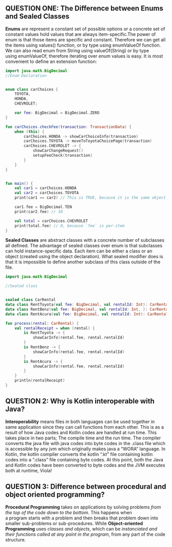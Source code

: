 ## QUESTION ONE: The Difference between Enums and Sealed Classes
**Enums** are represent a constant set of possible options or a concrete set of constant values hold values that are always item-specific.The power of enum is that those items are specific and constant. Therefore we can get all the items using values() function, or by type using enumValueOf function. We can also read enum from String using valueOf(String) or by type using enumValueOf, therefore iterating over enum values is easy. It is most convenient to define an extension function:

```kotlin
import java.math.BigDecimal
//Enum Declaration


enum class carChoices {
    TOYOTA,
    HONDA,
    CHEVROLET;

    var fee: BigDecimal = BigDecimal.ZERO
}

fun carChoices.checkFee(transaction: TransactionData) {
    when (this) {
        carChoices.HONDA -> showCarChoiceInfo(transaction)
        carChoices.TOYOTA -> moveToToyotaChoicePage(transaction)
        carChoices.CHEVROLET -> {
            showCarChangeRequest()
            setupFeeCheck(transaction)
        }
    }
}


fun main() {
    val car1 = carChoices.HONDA
    val car2 = carChoices.TOYOTA
    print(car1 == car2) // This is TRUE, because it is the same object

    car1.fee = BigDecimal.TEN
    print(car2.fee) // 10

    val total = carChoices.CHEVROLET
    print(total.fee) // 0, because `fee` is per-item
}
```
**Sealed Classes** are abstract classes with a concrete number of subclasses all defined. The advantage of sealed classes over enum is that subclasses can hold instance-specific data. Each item can be either a class or an object (created using the object declaration). What sealed modifier does is that it is impossible to define another subclass of this class outside of the file.

```kotlin
import java.math.BigDecimal

//Sealed class 


sealed class CarRental
data class RentToyota(val fee: BigDecimal, val rentalId: Int): CarRental()
data class RentBenz(val fee: BigDecimal, val rentalId: Int, ): CarRental()
data class RentAcura(val fee: BigDecimal, val rentalId: Int): CarRental()

fun process(rental: CarRental) {
    val rentalReceipt = when (rental) {
        is RentToyota -> {
            showCarInfo(rental.fee, rental.rentalId)
        }
        is RentBenz -> {
            showCarInfo(rental.fee, rental.rentalId)
        }
        is RentAcura -> {
            showCarInfo(rental.fee, rental.rentalId)
        }
    }
    println(rentalReceipt)
}
```
## QUESTION 2: Why is Kotlin interoperable with Java?

**Interoperability** means files in both languages can be used together in same application since they can call functions from each other. This is as a result of how Java codes and Kotlin codes are handled at run time. This takes place in two parts; The compile time and the run time. The compiler converts the java file with java codes into byte codes in the .class file which is accessible by any jvm which originally makes java a “WORA” language. In Kotlin, the kotlin compiler converts the kotlin “.kt” file containing kotlin codes into a “.class” file containing byte codes. At this point, both the Java and Kotlin codes have been converted to byte codes and the JVM executes both at runtime, Viola!


## QUESTION 3: Difference between procedural and object oriented programming?

**Procedural Programming** takes on applications by solving problems *from the top of the code down to the bottom*. This happens when a program starts with a problem and then breaks that problem down into smaller sub-problems or sub-procedures. While **Object-oriented Programming** uses *classes and objects*, which can be *instanciated and their functions called at any point in the program*, from any part of the code structure.
